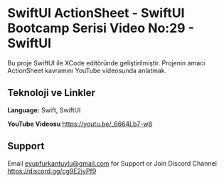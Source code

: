 
# SwiftUI ActionSheet - SwiftUI Bootcamp Serisi Video No:29 - SwiftUI

Bu proje SwiftUI ile XCode editöründe geliştirilmiştir. Projenin amacı ActionSheet kavramını YouTube videosunda anlatmak.







## Teknoloji ve Linkler

**Language:** Swift, SwiftUI

**YouTube Videosu** https://youtu.be/_6664Lb7-w8 





  
## Support

Email eyupfurkantuylu@gmail.com for Support or Join Discord Channel https://discord.gg/cg9E2jyPf9

  
